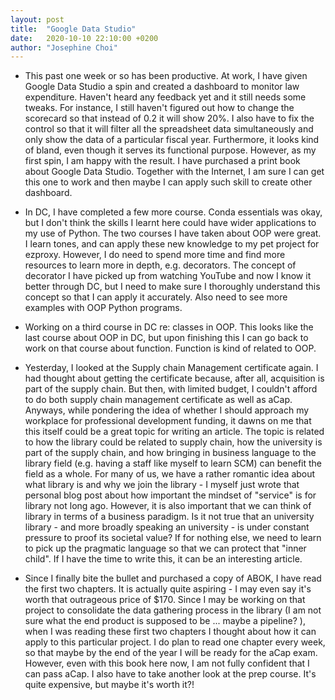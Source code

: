 ```yaml
---
layout: post
title:  "Google Data Studio"
date:   2020-10-10 22:10:00 +0200
author: "Josephine Choi"
---
```

- This past one week or so has been productive. At work, I have given Google Data Studio a spin and created a dashboard to monitor law expenditure. Haven't heard any feedback yet and it still needs some tweaks. For instance, I still haven't figured out how to change the scorecard so that instead of 0.2 it will show 20%.  I also have to fix the control so that it will filter all the spreadsheet data simultaneously and only show the data of a particular fiscal year. Furthermore, it looks kind of bland, even though it serves its functional purpose. However, as my first spin, I am happy with the result. I have purchased a print book about Google Data Studio. Together with the Internet, I am sure I can get this one to work and then maybe I can apply such skill to create other dashboard.

- In DC, I have completed a few more course. Conda essentials was okay, but I don't think the skills I learnt here could have wider applications to my use of Python. The two courses I have taken about OOP were great. I learn tones, and can apply these new knowledge to my pet project for ezproxy. However, I do need to spend more time and find more resources to learn more in depth, e.g. decorators. The concept of decorator I have picked up from watching YouTube and now I know it better through DC, but I need to make sure I thoroughly understand this concept so that I can apply it accurately. Also need to see more examples with OOP Python programs.

- Working on a third course in DC re: classes in OOP. This looks like the last course about OOP in DC, but upon finishing this I can go back to work on that course about function. Function is kind of related to OOP.

- Yesterday, I looked at the Supply chain  Management certificate again. I had thought about getting the certificate because, after all, acquisition is part of the supply chain. But then, with limited budget, I couldn't afford to do both supply chain management certificate as well as aCap. Anyways, while pondering the idea of whether I should approach my workplace for professional development funding, it dawns on me that this itself could be a great topic for writing an article. The topic is related to how the library could be related to supply chain, how the university is part of the supply chain, and how bringing in business language to the library field (e.g. having a staff like myself to learn SCM)  can benefit the field as a whole. For many of us, we have a rather romantic idea about what library is and why we join the library - I myself just wrote that personal blog post about how important the mindset of "service" is for library not long ago. However, it is also important that we can think of library in terms of a business paradigm. Is it not true that an university library - and more broadly speaking an university - is under constant pressure to proof its societal value?  If for nothing else, we need to learn to pick up the pragmatic language so that we can protect that "inner child".  If I have the time to write this, it can be an interesting article.

- Since I finally bite the bullet and purchased a copy of ABOK, I have read the first two chapters. It is actually quite aspiring - I may even say it's worth that outrageous price of $170. Since I may be working on that project to consolidate the data gathering process in the library (I am not sure what the end product is supposed to be ... maybe a pipeline? ), when I was reading these first two chapters I thought about how it can apply to this particular project. I do plan to read one chapter every week, so that maybe by the end of the year I will be ready for the aCap exam. However, even with this book here now, I am not fully confident that I can pass aCap. I also have to take another look at the prep course. It's quite expensive, but maybe it's worth it?!

